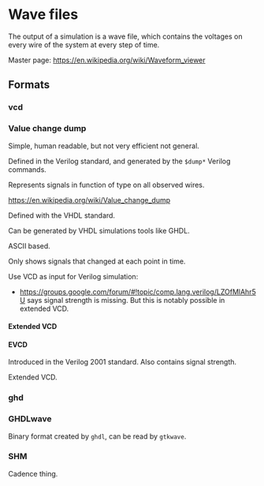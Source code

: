 # Wave files

The output of a simulation is a wave file, which contains the voltages on every wire of the system at every step of time.

Master page: <https://en.wikipedia.org/wiki/Waveform_viewer>

## Formats

### vcd

### Value change dump

Simple, human readable, but not very efficient not general.

Defined in the Verilog standard, and generated by the `$dump*` Verilog commands.

Represents signals in function of type on all observed wires.

<https://en.wikipedia.org/wiki/Value_change_dump>

Defined with the VHDL standard.

Can be generated by VHDL simulations tools like GHDL.

ASCII based.

Only shows signals that changed at each point in time.

Use VCD as input for Verilog simulation:

- <https://groups.google.com/forum/#!topic/comp.lang.verilog/LZOfMlAhr5U> says signal strength is missing. But this is notably possible in extended VCD. 

#### Extended VCD

#### EVCD

Introduced in the Verilog 2001 standard. Also contains signal strength.

Extended VCD.

### ghd

### GHDLwave

Binary format created by `ghdl`, can be read by `gtkwave`.

### SHM

Cadence thing.
